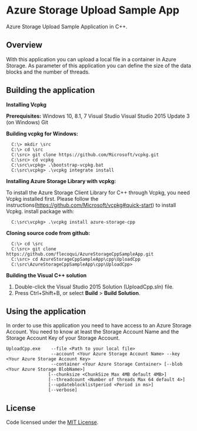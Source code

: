 # Azure Storage Upload Sample App
Azure Storage Upload Sample Application in C++.

Overview
--------
With this application you can upload a local file in a container in Azure Storage.
As parameter of this application you can define the size of the data blocks and the number of threads.


Building the application
------------------------

**Installing Vcpkg**

**Prerequisites:**
Windows 10, 8.1, 7
Visual Studio Visual Studio 2015 Update 3 (on Windows)
Git

**Building vcpkg for Windows:**

      C:\> mkdir \src
      C:\> cd \src
      C:\src> git clone https://github.com/Microsoft/vcpkg.git
      C:\src> cd vcpkg
      C:\src\vcpkg> .\bootstrap-vcpkg.bat
      C:\src\vcpkg> .\vcpkg integrate install

**Installing Azure Storage Library with vcpkg:**

To install the Azure Storage Client Library for C++ through Vcpkg, you need Vcpkg installed first. Please follow the instructions(https://github.com/Microsoft/vcpkg#quick-start) to install Vcpkg.
install package with:

      C:\src\vcpkg> .\vcpkg install azure-storage-cpp

**Cloning source code from github:**

      C:\> cd \src
      C:\src> git clone https://github.com/flecoqui/AzureStorageCppSampleApp.git
      C:\src> cd AzureStorageCppSampleApp\cpp\UploadCpp
      C:\src\AzureStorageCppSampleApp\cpp\UploadCpp> 

**Building the Visual C++ solution**

1. Double-click the Visual Studio 2015 Solution (UploadCpp.sln) file.
4. Press Ctrl+Shift+B, or select **Build** \> **Build Solution**.


Using the application
---------------------
In order to use this application you need to have access to an Azure Storage Account.
You need to know at least the Storage Account Name and the Storage Account Key of your Storage Account.


	UploadCpp.exe    --file <Path to your local file> 
	                 --account <Your Azure Storage Account Name> --key <Your Azure Storage Account Key> 
	                 --container <Your Azure Storage Container> [--blob <Your Azure Storage BlobName>]
	                [--chunksize <ChunkSize Max 4MB default 4MB>]
	                [--threadcount <Number of threads Max 64 default 4>] 
	                [--updateblocklistperiod <Period in ms>] 
	                [--verbose] 



License
-------

Code licensed under the [MIT License](LICENSE.txt).

